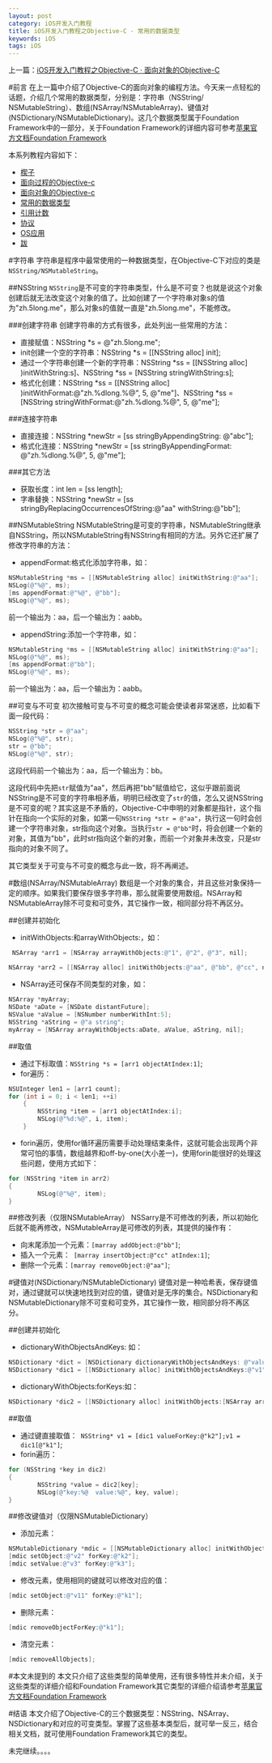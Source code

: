 ```yaml
---
layout: post
category: iOS开发入门教程
title: iOS开发入门教程之Objective-C · 常用的数据类型
keywords: iOS
tags: iOS
---
```


上一篇：[iOS开发入门教程之Objective-C · 面向对象的Objective-C]( http://zh.5long.me/2014/learning-ios-oc-2/)

#前言
在上一篇中介绍了Objective-C的面向对象的编程方法。今天来一点轻松的话题，介绍几个常用的数据类型，分别是：字符串（NSString/ NSMutableString）、数组(NSArray/NSMutableArray)、键值对(NSDictionary/NSMutableDictionary)。这几个数据类型属于Foundation Framework中的一部分，关于Foundation Framework的详细内容可参考[苹果官方文档Foundation Framework](https://developer.apple.com/library/ios/documentation/Cocoa/Reference/Foundation/ObjC_classic/index.html)

<!--more-->

本系列教程内容如下：

*  [楔子](http://zh.5long.me/2014/learning-ios-preface/)
*  [面向过程的Objective-c](http://zh.5long.me/2014/learning-ios-oc-1/)
*  [面向对象的Objective-c](http://zh.5long.me/2014/learning-ios-oc-2/)
*  [常用的数据类型](http://zh.5long.me/2015/learning-ios-oc-3/)
*  [引用计数](http://zh.5long.me/2015/learning-ios-oc-4/)
*  [协议](http://zh.5long.me/2015/learning-ios-oc-5/)
*  [OS应用](http://zh.5long.me/2015/ios-first-app/)
* [跋](http://zh.5long.me/2015/ios-epilogue/)

#字符串
字符串是程序中最常使用的一种数据类型，在Objective-C下对应的类是`NSString/NSMutableString`。

##NSString
`NSString`是不可变的字符串类型，什么是不可变？也就是说这个对象创建后就无法改变这个对象的值了。比如创建了一个字符串对象s的值为"zh.5long.me"，那么对象s的值就一直是"zh.5long.me"，不能修改。

###创建字符串
创建字符串的方式有很多，此处列出一些常用的方法：

*  直接赋值：NSString *s = @"zh.5long.me";
*  init创建一个空的字符串：NSString *s = [[NSString alloc] init];
*  通过一个字符串创建一个新的字符串：NSString *ss = [[NSString alloc] )initWithString:s]、NSString *ss = [NSString stringWithString:s];
*  格式化创建：NSString *ss = [[NSString alloc] )initWithFormat:@"zh.%dlong.%@", 5, @"me"]、NSString *ss = [NSString stringWithFormat:@"zh.%dlong.%@", 5, @"me"];

###连接字符串
*  直接连接：NSString *newStr = [ss stringByAppendingString: @"abc"];
*  格式化连接：NSString *newStr = [ss stringByAppendingFormat: @"zh.%dlong.%@", 5, @"me"];

###其它方法
*  获取长度：int len = [ss length];
*  字串替换：NSString *newStr = [ss stringByReplacingOccurrencesOfString:@"aa"  withString:@"bb"];

##NSMutableString
NSMutableString是可变的字符串，NSMutableString继承自NSString，所以NSMutableString有NSString有相同的方法。另外它还扩展了修改字符串的方法：

*  appendFormat:格式化添加字符串，如：

```objective-c
NSMutableString *ms = [[NSMutableString alloc] initWithString:@"aa"];
NSLog(@"%@", ms);
[ms appendFormat:@"%@", @"bb"];
NSLog(@"%@", ms);
```

前一个输出为：aa，后一个输出为：aabb。

*  appendString:添加一个字符串，如：

```objective-c
NSMutableString *ms = [[NSMutableString alloc] initWithString:@"aa"];
NSLog(@"%@", ms);
[ms appendFormat:@"bb"];
NSLog(@"%@", ms);
```

前一个输出为：aa，后一个输出为：aabb。

##可变与不可变
初次接触可变与不可变的概念可能会使读者非常迷惑，比如看下面一段代码：

```objective-c
NSString *str = @"aa";
NSLog(@"%@", str);
str = @"bb";
NSLog(@"%@", str);
```

这段代码前一个输出为：aa，后一个输出为：bb。

这段代码中先把`str`赋值为"aa"，然后再把"bb"赋值给它，这似乎跟前面说NSString是不可变的字符串相矛盾，明明已经改变了`str`的值，怎么又说NSString是不可变的呢？其实这是不矛盾的，Objective-C中申明的对象都是指针，这个指针在指向一个实际的对象，如第一句`NSString *str = @"aa"`，执行这一句时会创建一个字符串对象，str指向这个对象。当执行`str = @"bb"`时，将会创建一个新的对象，其值为"bb"，此时str指向这个新的对象，而前一个对象并未改变，只是str指向的对象不同了。

其它类型关于可变与不可变的概念与此一致，将不再阐述。

#数组(NSArray/NSMutableArray)
数组是一个对象的集合，并且这些对象保持一定的顺序。如果我们要保存很多字符串，那么就需要使用数组。NSArray和NSMutableArray除不可变和可变外，其它操作一致，相同部分将不再区分。

##创建并初始化
*  initWithObjects:和arrayWithObjects:，如：

```objective-c
 NSArray *arr1 = [NSArray arrayWithObjects:@"1", @"2", @"3", nil];
    
NSArray *arr2 = [[NSArray alloc] initWithObjects:@"aa", @"bb", @"cc", nil];
```

*  NSArray还可保存不同类型的对象，如：

```objective-c
NSArray *myArray;
NSDate *aDate = [NSDate distantFuture];
NSValue *aValue = [NSNumber numberWithInt:5];
NSString *aString = @"a string";
myArray = [NSArray arrayWithObjects:aDate, aValue, aString, nil];
```

##取值

*  通过下标取值：`NSString *s = [arr1 objectAtIndex:1]`;
*  for遍历：

```objective-c
NSUInteger len1 = [arr1 count];
for (int i = 0; i < len1; ++i)
    {
        NSString *item = [arr1 objectAtIndex:i];
        NSLog(@"%d:%@", i, item);
    }
```

*  forin遍历，使用for循环遍历需要手动处理结束条件，这就可能会出现两个非常可怕的事情，数组越界和off-by-one(大小差一)，使用forin能很好的处理这些问题，使用方式如下：

```objective-c
for (NSString *item in arr2)
{
        NSLog(@"%@", item);
}
```

##修改列表（仅限NSMutableArray）
NSSarry是不可修改的列表，所以初始化后就不能再修改，NSMutableArray是可修改的列表，其提供的操作有：

*  向末尾添加一个元素：`[marray addObject:@"bb"]`;
*  插入一个元素：` [marray insertObject:@"cc" atIndex:1]`;
*  删除一个元素：`[marray removeObject:@"aa"]`;

#键值对(NSDictionary/NSMutableDictionary)
键值对是一种哈希表，保存键值对，通过键就可以快速地找到对应的值，键值对是无序的集合。NSDictionary和NSMutableDictionary除不可变和可变外，其它操作一致，相同部分将不再区分。

##创建并初始化

*  dictionaryWithObjectsAndKeys: 如：

```objective-c
NSDictionary *dict = [NSDictionary dictionaryWithObjectsAndKeys: @"value1", @"key1", @"value2", @"key2", nil];
NSDictionary *dic1 = [[NSDictionary alloc] initWithObjectsAndKeys:@"v1", @"k1", @"v2", @"k2", @"v3", @"k3", nil];
```

*  dictionaryWithObjects:forKeys:如：

```objective-c
NSDictionary *dic2 = [[NSDictionary alloc] initWithObjects:[NSArray arrayWithObjects:@"v1", @"v2", @"v3", nil] forKeys:[NSArray arrayWithObjects:@"k1", @"k2", @"k3", nil]];
```
##取值
*  通过键直接取值：` NSString* v1 = [dic1 valueForKey:@"k2"];v1 = dic1[@"k1"]`;
*  forin遍历：

```objective-c
for (NSString *key in dic2)
{
        NSString *value = dic2[key];
        NSLog(@"key:%@  value:%@", key, value);
}
```

##修改键值对（仅限NSMutableDictionary）

*  添加元素：

```objective-c
NSMutableDictionary *mdic = [[NSMutableDictionary alloc] initWithObjectsAndKeys:@"v1", @"k1", nil];
[mdic setObject:@"v2" forKey:@"k2"];
[mdic setValue:@"v3" forKey:@"k3"];
```

*  修改元素，使用相同的键就可以修改对应的值：
```objective-c
[mdic setObject:@"v11" forKey:@"k1"];
```

*  删除元素：

```objective-c
[mdic removeObjectForKey:@"k1"];
```

*  清空元素：

```objective-c
[mdic removeAllObjects];
```

#本文未提到的
本文只介绍了这些类型的简单使用，还有很多特性并未介绍，关于这些类型的详细介绍和Foundation Framework其它类型的详细介绍请参考[苹果官方文档Foundation Framework](https://developer.apple.com/library/ios/documentation/Cocoa/Reference/Foundation/ObjC_classic/index.html)

#结语
本文介绍了Objective-C的三个数据类型：NSString、NSArray、NSDictionary和对应的可变类型。掌握了这些基本类型后，就可举一反三，结合相关文档，就可使用Foundation Framework其它的类型。

未完继续。。。。